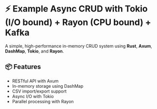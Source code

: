 # ⚡ Example Async CRUD with Tokio (I/O bound) + Rayon (CPU bound) + Kafka

A simple, high-performance in-memory CRUD system using **Rust**, **Axum**, **DashMap**, **Tokio**, and **Rayon**.

## 📦 Features
- RESTful API with Axum
- In-memory storage using DashMap
- CSV import/export support
- Async I/O with Tokio
- Parallel processing with Rayon
